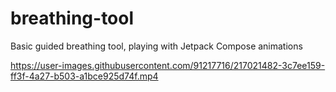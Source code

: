 # breathing-tool
Basic guided breathing tool, playing with Jetpack Compose animations


https://user-images.githubusercontent.com/91217716/217021482-3c7ee159-ff3f-4a27-b503-a1bce925d74f.mp4

